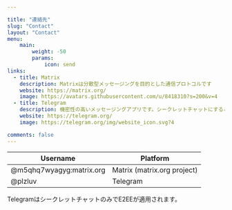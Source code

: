 ```yaml
---

title: "連絡先"
slug: "Contact"
layout: "Contact"
menu:
    main: 
        weight: -50
        params:
            icon: send
links:
  - title: Matrix
    description: Matrixは分散型メッセージングを目的とした通信プロトコルです
    website: https://matrix.org/
    image: https://avatars.githubusercontent.com/u/8418310?s=200&v=4
  - title: Telegram
    description: 機密性の高いメッセージングアプリです。シークレットチャットにすることでE2EEが適用されます
    website: https://telegram.org/ 
    image: https://telegram.org/img/website_icon.svg?4

comments: false
---
```



Username                 | Platform                     
-------------------------|------------------------------
@m5qhq7wyagyg:matrix.org | Matrix (matrix.org project)  
@plzluv                  | Telegram                    

TelegramはシークレットチャットのみでE2EEが適用されます。

<!-- 
```yaml
links:
  - title: Element
    description: Matrix (matrix.org project)    
    image: https://element.io/images/logo-mark-primary.svg
  - title: GitHub
    description: GitHub is the world's largest software development platform.
    website: https://github.com
    image: https://github.githubassets.com/images/modules/logos_page/GitHub-Mark.png
  - title: TypeScript
    description: TypeScript is a typed superset of JavaScript that compiles to plain JavaScript.
    website: https://www.typescriptlang.org
    image: ts-logo-128.jpg
```
`image` field accepts both local and external images.
-->
